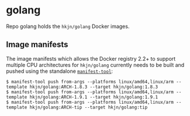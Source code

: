 golang
=======

Repo golang holds the `hkjn/golang` Docker images.

## Image manifests

The image manifests which allows the Docker registry 2.2+ to support multiple
CPU architectures for `hkjn/golang` currently needs to be built and pushed
using the standalone [`manifest-tool`](https://github.com/estesp/manifest-tool):

```
$ manifest-tool push from-args --platforms linux/amd64,linux/arm --template hkjn/golang:ARCH-1.8.3 --target hkjn/golang:1.8.3
$ manifest-tool push from-args --platforms linux/amd64,linux/arm --template hkjn/golang:ARCH-1.9.1 --target hkjn/golang:1.9.1
$ manifest-tool push from-args --platforms linux/amd64,linux/arm --template hkjn/golang:ARCH-tip --target hkjn/golang:tip
```
